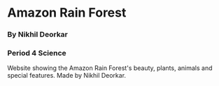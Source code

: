 # Amazon Rain Forest
### By Nikhil Deorkar
### Period 4 Science

Website showing the Amazon Rain Forest's beauty, plants, animals and special features. Made by Nikhil Deorkar. 
